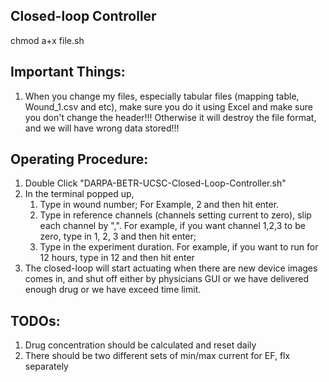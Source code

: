 
## Closed-loop Controller

chmod a+x file.sh


## Important Things:

1. When you change my files, especially tabular files (mapping table, Wound_1.csv and etc), make sure you do it using Excel 
   and make sure you don't change the header!!!
   Otherwise it will destroy the file format, and we will have wrong data stored!!!


## Operating Procedure:
1. Double Click "DARPA-BETR-UCSC-Closed-Loop-Controller.sh"
2. In the terminal popped up, 
   1. Type in wound number; For Example, 2 and then hit enter.
   2. Type in reference channels (channels setting current to zero), slip each channel by ",". 
      For example, if you want channel 1,2,3 to be zero, type in 1, 2, 3 and then hit enter;
   3. Type in the experiment duration. For example, if you want to run for 12 hours, type in 12 and then hit enter
3. The closed-loop will start actuating when there are new device images comes in, 
   and shut off either by physicians GUI or we have delivered enough drug or we have exceed time limit.

## TODOs:
1. Drug concentration should be calculated and reset daily
2. There should be two different sets of min/max current for EF, flx separately